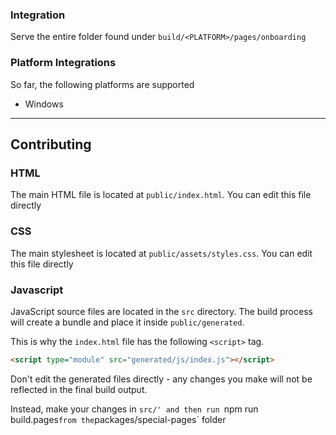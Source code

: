 ### Integration

Serve the entire folder found under `build/<PLATFORM>/pages/onboarding`

### Platform Integrations

So far, the following platforms are supported

- Windows

---

## Contributing

### HTML
The main HTML file is located at `public/index.html`. You can edit this file directly

### CSS
The main stylesheet is located at `public/assets/styles.css`. You can edit this file directly

### Javascript
JavaScript source files are located in the `src` directory. The build process will create a bundle and place it inside `public/generated`. 

This is why the `index.html` file has the following `<script>` tag.

```html
<script type="module" src="generated/js/index.js"></script>
```

Don't edit the generated files directly - any changes you make will not be reflected in the final build output. 

Instead, make your changes in `src/' and then run `npm run build.pages` from the `packages/special-pages` folder


